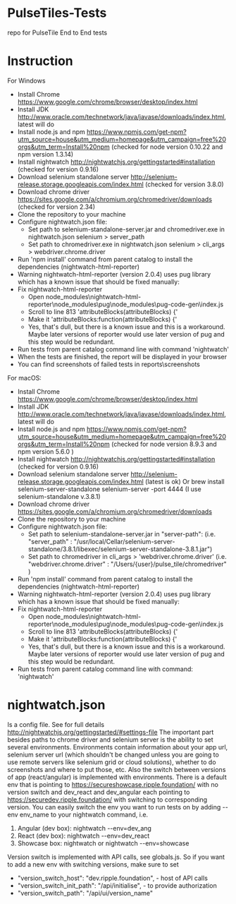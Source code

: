 # PulseTiles-Tests
repo for PulseTile End to End tests

# Instruction
For Windows
* Install Chrome https://www.google.com/chrome/browser/desktop/index.html
* Install JDK http://www.oracle.com/technetwork/java/javase/downloads/index.html, latest will do
* Install node.js and npm https://www.npmjs.com/get-npm?utm_source=house&utm_medium=homepage&utm_campaign=free%20orgs&utm_term=Install%20npm (checked for node version 0.10.22 and npm version 1.3.14)
* Install nightwatch http://nightwatchjs.org/gettingstarted#installation (checked for version 0.9.16)
* Download selenium standalone server http://selenium-release.storage.googleapis.com/index.html (checked for version 3.8.0)
* Download chrome driver https://sites.google.com/a/chromium.org/chromedriver/downloads (checked for version 2.34)
* Clone the repository to your machine
* Configure nightwatch.json file: 
	* Set path to selenium-standalone-server.jar and chromedriver.exe in nightwatch.json selenium > server_path
	* Set path to chromedriver.exe in nightwatch.json selenium > cli_args > webdriver.chrome.driver
* Run 'npm install' command from parent catalog to install the dependencies (nightwatch-html-reporter)
* Warning nightwatch-html-reporter (version 2.0.4) uses pug library which has a known issue that should be fixed manually: 
* Fix nightwatch-html-reporter
    * Open node_modules\nightwatch-html-reporter\node_modules\pug\node_modules\pug-code-gen\index.js
    * Scroll to line 813 'attributeBlocks(attributeBlocks) {'
    * Make it 'attributeBlocks:function(attributeBlocks) {'
    * Yes, that's dull, but there is a known issue and this is a workaround. Maybe later versions of reporter would use later version of pug and this step would be redundant.
* Run tests from parent catalog command line with command 'nightwatch'
* When the tests are finished, the report will be displayed in your browser
* You can find screenshots of failed tests in reports\screenshots

For macOS: 
* Install Chrome https://www.google.com/chrome/browser/desktop/index.html
* Install JDK http://www.oracle.com/technetwork/java/javase/downloads/index.html, latest will do
* Install node.js and npm https://www.npmjs.com/get-npm?utm_source=house&utm_medium=homepage&utm_campaign=free%20orgs&utm_term=Install%20npm (checked for node version 8.9.3 and npm version 5.6.0 )
* Install nightwatch http://nightwatchjs.org/gettingstarted#installation (checked for version 0.9.16)
* Download selenium standalone server http://selenium-release.storage.googleapis.com/index.html (latest is ok)
Or 
brew install selenium-server-standalone
selenium-server -port 4444
(I use selenium-standalone v.3.8.1)
* Download chrome driver https://sites.google.com/a/chromium.org/chromedriver/downloads
* Clone the repository to your machine
* Configure nightwatch.json file:  
	* Set path to selenium-standalone-server.jar in "server-path":  (i.e. "server_path" : "/usr/local/Cellar/selenium-server-standalone/3.8.1/libexec/selenium-server-standalone-3.8.1.jar")
	* Set path to chromedriver in cli_args > 'webdriver.chrome.driver' (i.e. "webdriver.chrome.driver" : "/Users/{user}/pulse_tile/chromedriver" )
* Run 'npm install' command from parent catalog to install the dependencies (nightwatch-html-reporter)
* Warning nightwatch-html-reporter (version 2.0.4) uses pug library which has a known issue that should be fixed manually:
* Fix nightwatch-html-reporter
    * Open node_modules\nightwatch-html-reporter\node_modules\pug\node_modules\pug-code-gen\index.js
    * Scroll to line 813 'attributeBlocks(attributeBlocks) {'
    * Make it 'attributeBlocks:function(attributeBlocks) {'
    * Yes, that's dull, but there is a known issue and this is a workaround. Maybe later versions of reporter would use later version of pug and this step would be redundant.
* Run tests from parent catalog command line with command:
 'nightwatch'

 
# nightwatch.json
Is a config file. See for full details http://nightwatchjs.org/gettingstarted/#settings-file
The important part besides paths to chrome driver and selenium server is the ability to set several environments.
Environments contain information about your app url, selenium server url (which shouldn't be changed unless you are 
going to use remote servers like selenium grid or cloud solutions), whether to do screenshots and where to put those, etc.
Also the switch between versions of app (react/angular) is implemented with environments. There is a default env that
is pointing to https://secureshowcase.ripple.foundation/ with no version switch and dev_react and dev_angular 
each pointing to https://securedev.ripple.foundation/ with switching to corresponding version.
You can easily switch the env you want to run tests on by adding --env env_name to your nightwatch command, i.e. 

1) Angular (dev box):
nightwatch --env=dev_ang
2) React (dev box):
nightwatch --env=dev_react
3) Showcase box:
nightwatch
or
nightwatch --env=showcase

Version switch is implemented with API calls, see globals.js. So if you want to add a new env with switching versions, 
make sure to set
* "version_switch_host": "dev.ripple.foundation", - host of API calls
* "version_switch_init_path": "/api/initialise", - to provide authorization
* "version_switch_path": "/api/ui/version_name" 
